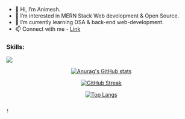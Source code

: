 
  
 - 👋 Hi, I’m Animesh.
 - 👀 I’m interested in MERN Stack Web development & Open Source.
 - 🌱 I’m currently learning DSA & back-end web-development.
 - 📫 Connect with me - <a href="https://animesh156.github.io/Linktree/" traget="_blank">Link</a>
 


  <h3 >Skills:</h3>
<p >
  <a href="https://skillicons.dev">
    <img src="https://skillicons.dev/icons?i=cpp,c,js,css,html,bootstrap,tailwind,react,git,github" />
  </a> 
  
  </p>
  
  
  
  
  
 <div align="center">

[![Anurag's GitHub stats](https://github-readme-stats.vercel.app/api?username=animesh156&show_icons=true&theme=radical)](https://github.com/anuraghazra/github-readme-stats)
  
  [![GitHub Streak](https://streak-stats.demolab.com/?user=animesh156&theme=radical)](https://git.io/streak-stats)
  
  [![Top Langs](https://github-readme-stats.vercel.app/api/top-langs/?username=animesh156&layout=compact&hide=C++&theme=radical)](https://github.com/anuraghazra/github-readme-stats)
  
  </div>
  





                                                                                                                                                                    !     




